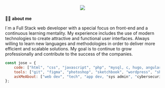 <h1 align="center">
    <img src="https://readme-typing-svg.herokuapp.com/?lines=Hello+👋;visit+me+on+...;allowcookies.dev!&center=true&size=30">
</h1>

🙋‍♂️ <b>about me</b>

I´m a Full Stack web developer with a special focus on front-end and a continuous learning mentality. My experience includes the use of modern technologies to create attractive and functional user interfaces. Always willing to learn new languages and methodologies in order to deliver more efficient and scalable solutions. 
My goal is to continue to grow professionally and contribute to the success of the companies.

```javascript
const jose = {
    code: ["html", "css", "javascript", "php", "mysql, c, hugo, angular"],
    tools: ["git", "figma", "photoshop", "sketchbook", "wordpress", "shopify"],
    askMeAbout: ["web dev", "tech", "app dev, "sys admin", "cybersecurity", "dev ops"]
};
```
